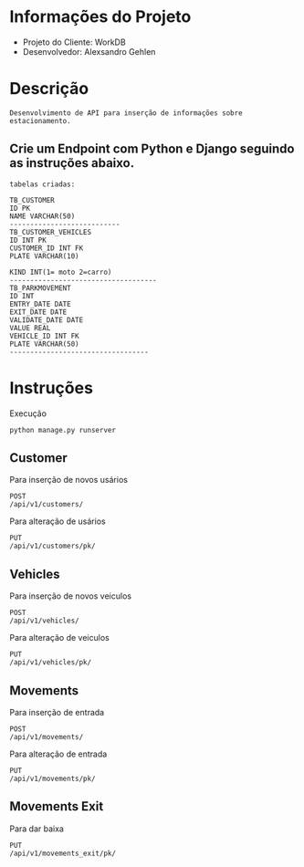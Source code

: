 # Informações do Projeto
- Projeto do Cliente: WorkDB
- Desenvolvedor: Alexsandro Gehlen

# Descrição
```
Desenvolvimento de API para inserção de informações sobre estacionamento.

```


## Crie um Endpoint com Python e Django seguindo as instruções abaixo.
```
tabelas criadas:

TB_CUSTOMER
ID PK
NAME VARCHAR(50)
---------------------------
TB_CUSTOMER_VEHICLES
ID INT PK
CUSTOMER_ID INT FK
PLATE VARCHAR(10)

KIND INT(1= moto 2=carro)
------------------------------------
TB_PARKMOVEMENT
ID INT
ENTRY_DATE DATE
EXIT_DATE DATE
VALIDATE_DATE DATE
VALUE REAL
VEHICLE_ID INT FK
PLATE VARCHAR(50)
----------------------------------
```

# Instruções
Execução
```
python manage.py runserver
```
## Customer
Para inserção de novos usários
```
POST
/api/v1/customers/
```
Para alteração de usários
```
PUT
/api/v1/customers/pk/
```

## Vehicles
Para inserção de novos veiculos
```
POST
/api/v1/vehicles/
```
Para alteração de veiculos
```
PUT
/api/v1/vehicles/pk/
```

## Movements
Para inserção de entrada
```
POST
/api/v1/movements/
```
Para alteração de entrada
```
PUT
/api/v1/movements/pk/
```

## Movements Exit
Para dar baixa
```
PUT
/api/v1/movements_exit/pk/
```
